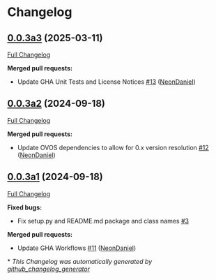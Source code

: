 # Changelog

## [0.0.3a3](https://github.com/NeonGeckoCom/neon-tts-plugin-audiofiles/tree/0.0.3a3) (2025-03-11)

[Full Changelog](https://github.com/NeonGeckoCom/neon-tts-plugin-audiofiles/compare/0.0.3a2...0.0.3a3)

**Merged pull requests:**

- Update GHA Unit Tests and License Notices [\#13](https://github.com/NeonGeckoCom/neon-tts-plugin-audiofiles/pull/13) ([NeonDaniel](https://github.com/NeonDaniel))

## [0.0.3a2](https://github.com/NeonGeckoCom/neon-tts-plugin-audiofiles/tree/0.0.3a2) (2024-09-18)

[Full Changelog](https://github.com/NeonGeckoCom/neon-tts-plugin-audiofiles/compare/0.0.3a1...0.0.3a2)

**Merged pull requests:**

- Update OVOS dependencies to allow for 0.x version resolution [\#12](https://github.com/NeonGeckoCom/neon-tts-plugin-audiofiles/pull/12) ([NeonDaniel](https://github.com/NeonDaniel))

## [0.0.3a1](https://github.com/NeonGeckoCom/neon-tts-plugin-audiofiles/tree/0.0.3a1) (2024-09-18)

[Full Changelog](https://github.com/NeonGeckoCom/neon-tts-plugin-audiofiles/compare/0.0.2...0.0.3a1)

**Fixed bugs:**

- Fix setup.py and README.md package and class names [\#3](https://github.com/NeonGeckoCom/neon-tts-plugin-audiofiles/issues/3)

**Merged pull requests:**

- Update GHA Workflows [\#11](https://github.com/NeonGeckoCom/neon-tts-plugin-audiofiles/pull/11) ([NeonDaniel](https://github.com/NeonDaniel))



\* *This Changelog was automatically generated by [github_changelog_generator](https://github.com/github-changelog-generator/github-changelog-generator)*
